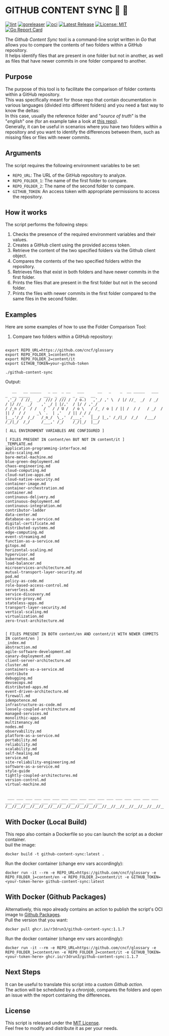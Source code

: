 # GITHUB CONTENT SYNC 🔎 📁
[![lint](https://github.com/R3DRUN3/github-content-sync/actions/workflows/lint.yaml/badge.svg)](https://github.com/R3DRUN3/github-content-sync/actions/workflows/lint.yaml)
[![goreleaser](https://github.com/R3DRUN3/github-content-sync/actions/workflows/release.yaml/badge.svg)](https://github.com/R3DRUN3/github-content-sync/actions/workflows/release.yaml)
[![oci](https://github.com/R3DRUN3/github-content-sync/actions/workflows/oci.yaml/badge.svg)](https://github.com/R3DRUN3/github-content-sync/actions/workflows/oci.yaml)
[![Latest Release](https://img.shields.io/github/release/R3DRUN3/github-content-sync.svg)](https://github.com/R3DRUN3/github-content-sync/releases/latest)
[![License: MIT](https://img.shields.io/badge/License-MIT-yellow.svg)](https://opensource.org/licenses/MIT)
[![Go Report Card](https://goreportcard.com/badge/github.com/r3drun3/github-content-sync)](https://goreportcard.com/report/github.com/r3drun3/github-content-sync)  

The *Github Content Sync* tool is a command-line script written in *Go* that allows you to compare the contents of two folders within a GitHub repository.  
It helps identify files that are present in one folder but not in another, as well as files that have newer commits in one folder compared to another.  
## Purpose

The purpose of this tool is to facilitate the comparison of folder contents within a GitHub repository.  
This was specifically meant for those repo that contain documentation in various languages (divided into different folders) and you need a fast way to know the deltas:  
In this case, usually the reference folder and "*source of truth*" is the "*english*" one (for an example take a look at [this repo](https://github.com/cncf/glossary/tree/main/content)).  
Generally, it can be useful in scenarios where you have two folders within a repository and you want to identify the differences between them, such as missing files or files with newer commits.  
## Arguments

The script requires the following environment variables to be set: 
- `REPO_URL`: The URL of the GitHub repository to analyze. 
- `REPO_FOLDER_1`: The name of the first folder to compare. 
- `REPO_FOLDER_2`: The name of the second folder to compare. 
- `GITHUB_TOKEN`: An access token with appropriate permissions to access the repository.
## How it works

The script performs the following steps:
1. Checks the presence of the required environment variables and their values.
1. Creates a GitHub client using the provided access token.
1. Retrieve the content of the two specified folders via the Github client object.
1. Compares the contents of the two specified folders within the repository.
1. Retrieves files that exist in both folders and have newer commits in the first folder.
1. Prints the files that are present in the first folder but not in the second folder.
1. Prints the files with newer commits in the first folder compared to the same files in the second folder.
## Examples

Here are some examples of how to use the Folder Comparison Tool:
1. Compare two folders within a GitHub repository:

```shell

export REPO_URL=https://github.com/cncf/glossary
export REPO_FOLDER_1=content/en
export REPO_FOLDER_2=content/it
export GITHUB_TOKEN=your-github-token

./github-content-sync
```


Output:
```console
   __   __ _____   _ __  _ __   ___      __   _    _  __ _____   ___   _  __ _____      ___  _  __   _  __   __
 ,'_/  / //_  _/  /// / /// /  / o.)   ,'_/ ,' \  / |/ //_  _/  / _/  / |/ //_  _/    ,' _/ | |/,'  / |/ / ,'_/
/ /_n / /  / /   / ` / / U /  / o \   / /_ / o | / || /  / /   / _/  / || /  / /     _\ `.  | ,'   / || / / /_
|__,'/_/  /_/   /_n_/  \_,'  /___,'   |__/ |_,' /_/|_/  /_/   /___/ /_/|_/  /_/     /___,' /_/    /_/|_/  |__/

[ ALL ENVIRONMENT VARIABLES ARE CONFIGURED ]

[ FILES PRESENT IN content/en BUT NOT IN content/it ]
_TEMPLATE.md
application-programming-interface.md
auto-scaling.md
bare-metal-machine.md
blue-green-deployment.md
chaos-engineering.md
cloud-computing.md
cloud-native-apps.md
cloud-native-security.md
container-image.md
container-orchestration.md
container.md
continuous-delivery.md
continuous-deployment.md
continuous-integration.md
contributor-ladder
data-center.md
database-as-a-service.md
digital-certificate.md
distributed-systems.md
edge-computing.md
event-streaming.md
function-as-a-service.md
gitops.md
horizontal-scaling.md
hypervisor.md
kubernetes.md
load-balancer.md
microservices-architecture.md
mutual-transport-layer-security.md
pod.md
policy-as-code.md
role-based-access-control.md
serverless.md
service-discovery.md
service-proxy.md
stateless-apps.md
transport-layer-security.md
vertical-scaling.md
virtualization.md
zero-trust-architecture.md


[ FILES PRESENT IN BOTH content/en AND content/it WITH NEWER COMMITS IN content/en ]
_index.md
abstraction.md
agile-software-development.md
canary-deployment.md
client-server-architecture.md
cluster.md
containers-as-a-service.md
contribute
debugging.md
devsecops.md
distributed-apps.md
event-driven-architecture.md
firewall.md
idempotence.md
infrastructure-as-code.md
loosely-coupled-architecture.md
managed-services.md
monolithic-apps.md
multitenancy.md
nodes.md
observability.md
platform-as-a-service.md
portability.md
reliability.md
scalability.md
self-healing.md
service.md
site-reliability-engineering.md
software-as-a-service.md
style-guide
tightly-coupled-architectures.md
version-control.md
virtual-machine.md


 ___ ___ ___ ___ ___ ___ ___ ___ ___ ___ ___ ___ ___ ___ ___ ___ ___ ___ ___ ___ ___ ___ ___ ___ ___ ___ ___ ___
/__//__//__//__//__//__//__//__//__//__//__//__//__//__//__//__//__//__//__//__//__//__//__//__//__//__//__//__/
```  

## With Docker (Local Build)
This repo also contain a Dockerfile so you can launch the script as a docker container.  
buil the image:  
```console
docker build -t github-content-sync:latest .
```  

Run the docker container (change env vars accordingly):  
```console
docker run -it --rm -e REPO_URL=https://github.com/cncf/glossary -e REPO_FOLDER_1=content/en -e REPO_FOLDER_2=content/it -e GITHUB_TOKEN=<your-token-here> github-content-sync:latest
```  


## With Docker (Github Packages)
Alternatively, this repo already contains an action to publish the script's OCI image to [Github Packages](https://github.com/features/packages).  
Pull the version that you want: 
```console
docker pull ghcr.io/r3drun3/github-content-sync:1.1.7 
```  

Run the docker container (change env vars accordingly):  
```console
docker run -it --rm -e REPO_URL=https://github.com/cncf/glossary -e REPO_FOLDER_1=content/en -e REPO_FOLDER_2=content/it -e GITHUB_TOKEN=<your-token-here> ghcr.io/r3drun3/github-content-sync:1.1.7
```  

## Next Steps
It can be useful to translate this script into a custom *Github action*.  
The action will be scheduled by a *chronjob*, compares the folders and open an issue with the report containing the differences.  


## License

This script is released under the [MIT License](https://chat.openai.com/LICENSE).  
Feel free to modify and distribute it as per your needs.  


